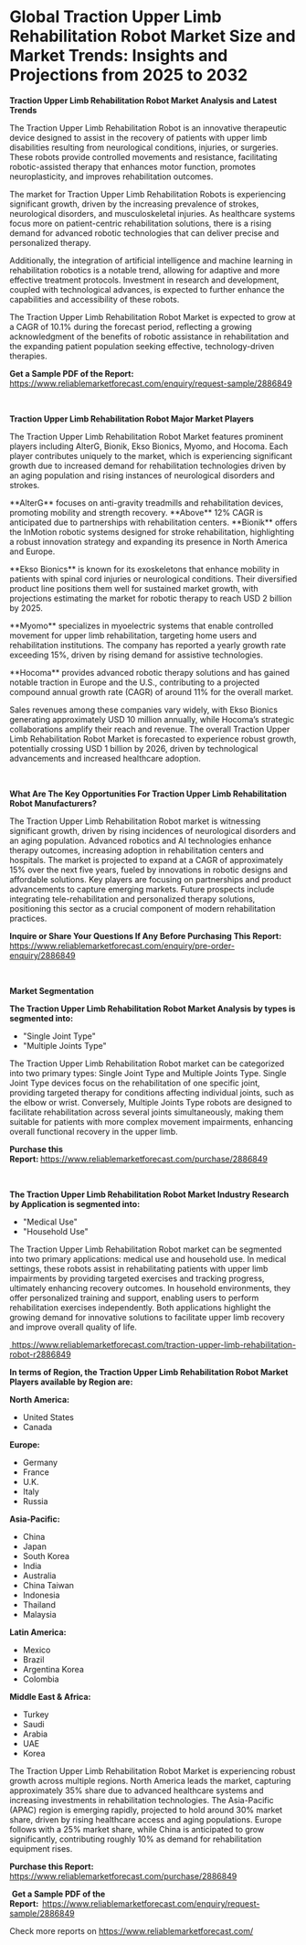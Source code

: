 <p><h1>Global Traction Upper Limb Rehabilitation Robot Market Size and Market Trends: Insights and Projections from 2025 to 2032</h1></p><p><strong>Traction Upper Limb Rehabilitation Robot Market Analysis and Latest Trends</strong></p>
<p><p>The Traction Upper Limb Rehabilitation Robot is an innovative therapeutic device designed to assist in the recovery of patients with upper limb disabilities resulting from neurological conditions, injuries, or surgeries. These robots provide controlled movements and resistance, facilitating robotic-assisted therapy that enhances motor function, promotes neuroplasticity, and improves rehabilitation outcomes. </p><p>The market for Traction Upper Limb Rehabilitation Robots is experiencing significant growth, driven by the increasing prevalence of strokes, neurological disorders, and musculoskeletal injuries. As healthcare systems focus more on patient-centric rehabilitation solutions, there is a rising demand for advanced robotic technologies that can deliver precise and personalized therapy. </p><p>Additionally, the integration of artificial intelligence and machine learning in rehabilitation robotics is a notable trend, allowing for adaptive and more effective treatment protocols. Investment in research and development, coupled with technological advances, is expected to further enhance the capabilities and accessibility of these robots. </p><p>The Traction Upper Limb Rehabilitation Robot Market is expected to grow at a CAGR of 10.1% during the forecast period, reflecting a growing acknowledgment of the benefits of robotic assistance in rehabilitation and the expanding patient population seeking effective, technology-driven therapies.</p></p>
<p><strong>Get a Sample PDF of the Report:&nbsp;</strong> <a href="https://www.reliablemarketforecast.com/enquiry/request-sample/2886849?utm_campaign=3081&utm_medium=2&utm_source=Github&utm_content=ia&utm_term=13032025&utm_id=traction-upper-limb-rehabilitation-robot">https://www.reliablemarketforecast.com/enquiry/request-sample/2886849</a></p>
<p>&nbsp;</p>
<p><strong>Traction Upper Limb Rehabilitation Robot Major Market Players</strong></p>
<p><p>The Traction Upper Limb Rehabilitation Robot Market features prominent players including AlterG, Bionik, Ekso Bionics, Myomo, and Hocoma. Each player contributes uniquely to the market, which is experiencing significant growth due to increased demand for rehabilitation technologies driven by an aging population and rising instances of neurological disorders and strokes.</p><p>**AlterG** focuses on anti-gravity treadmills and rehabilitation devices, promoting mobility and strength recovery. **Above** 12% CAGR is anticipated due to partnerships with rehabilitation centers. **Bionik** offers the InMotion robotic systems designed for stroke rehabilitation, highlighting a robust innovation strategy and expanding its presence in North America and Europe.</p><p>**Ekso Bionics** is known for its exoskeletons that enhance mobility in patients with spinal cord injuries or neurological conditions. Their diversified product line positions them well for sustained market growth, with projections estimating the market for robotic therapy to reach USD 2 billion by 2025. </p><p>**Myomo** specializes in myoelectric systems that enable controlled movement for upper limb rehabilitation, targeting home users and rehabilitation institutions. The company has reported a yearly growth rate exceeding 15%, driven by rising demand for assistive technologies.</p><p>**Hocoma** provides advanced robotic therapy solutions and has gained notable traction in Europe and the U.S., contributing to a projected compound annual growth rate (CAGR) of around 11% for the overall market. </p><p>Sales revenues among these companies vary widely, with Ekso Bionics generating approximately USD 10 million annually, while Hocoma’s strategic collaborations amplify their reach and revenue. The overall Traction Upper Limb Rehabilitation Robot Market is forecasted to experience robust growth, potentially crossing USD 1 billion by 2026, driven by technological advancements and increased healthcare adoption.</p></p>
<p>&nbsp;</p>
<p><strong>What Are The Key Opportunities For Traction Upper Limb Rehabilitation Robot Manufacturers?</strong></p>
<p><p>The Traction Upper Limb Rehabilitation Robot market is witnessing significant growth, driven by rising incidences of neurological disorders and an aging population. Advanced robotics and AI technologies enhance therapy outcomes, increasing adoption in rehabilitation centers and hospitals. The market is projected to expand at a CAGR of approximately 15% over the next five years, fueled by innovations in robotic designs and affordable solutions. Key players are focusing on partnerships and product advancements to capture emerging markets. Future prospects include integrating tele-rehabilitation and personalized therapy solutions, positioning this sector as a crucial component of modern rehabilitation practices.</p></p>
<p><strong>Inquire or Share Your Questions If Any Before Purchasing This Report:</strong> <a href="https://www.reliablemarketforecast.com/enquiry/pre-order-enquiry/2886849?utm_campaign=3081&utm_medium=2&utm_source=Github&utm_content=ia&utm_term=13032025&utm_id=traction-upper-limb-rehabilitation-robot">https://www.reliablemarketforecast.com/enquiry/pre-order-enquiry/2886849</a></p>
<p>&nbsp;</p>
<p><strong>Market Segmentation</strong></p>
<p><strong>The Traction Upper Limb Rehabilitation Robot Market Analysis by types is segmented into:</strong></p>
<p><ul><li>"Single Joint Type"</li><li>"Multiple Joints Type"</li></ul></p>
<p><p>The Traction Upper Limb Rehabilitation Robot market can be categorized into two primary types: Single Joint Type and Multiple Joints Type. Single Joint Type devices focus on the rehabilitation of one specific joint, providing targeted therapy for conditions affecting individual joints, such as the elbow or wrist. Conversely, Multiple Joints Type robots are designed to facilitate rehabilitation across several joints simultaneously, making them suitable for patients with more complex movement impairments, enhancing overall functional recovery in the upper limb.</p></p>
<p><strong>Purchase this Report:&nbsp;</strong><a href="https://www.reliablemarketforecast.com/purchase/2886849?utm_campaign=3081&utm_medium=2&utm_source=Github&utm_content=ia&utm_term=13032025&utm_id=traction-upper-limb-rehabilitation-robot">https://www.reliablemarketforecast.com/purchase/2886849</a></p>
<p>&nbsp;</p>
<p><strong>The Traction Upper Limb Rehabilitation Robot Market Industry Research by Application is segmented into:</strong></p>
<p><ul><li>"Medical Use"</li><li>"Household Use"</li></ul></p>
<p><p>The Traction Upper Limb Rehabilitation Robot market can be segmented into two primary applications: medical use and household use. In medical settings, these robots assist in rehabilitating patients with upper limb impairments by providing targeted exercises and tracking progress, ultimately enhancing recovery outcomes. In household environments, they offer personalized training and support, enabling users to perform rehabilitation exercises independently. Both applications highlight the growing demand for innovative solutions to facilitate upper limb recovery and improve overall quality of life.</p></p>
<p><a href="https://www.reliablemarketforecast.com/traction-upper-limb-rehabilitation-robot-r2886849?utm_campaign=3081&utm_medium=2&utm_source=Github&utm_content=ia&utm_term=13032025&utm_id=traction-upper-limb-rehabilitation-robot">&nbsp;https://www.reliablemarketforecast.com/traction-upper-limb-rehabilitation-robot-r2886849</a></p>
<p><strong>In terms of Region, the Traction Upper Limb Rehabilitation Robot Market Players available by Region are:</strong></p>
<p>
    <p> <strong> North America: </strong>
        <ul>
            <li>United States</li>
            <li>Canada</li>
        </ul>
        </p> 
    <p> <strong> Europe: </strong>
        <ul>
            <li>Germany</li>
            <li>France</li>
            <li>U.K.</li>
            <li>Italy</li>
            <li>Russia</li>
        </ul>
        </p> 
    <p> <strong> Asia-Pacific: </strong>
        <ul>
            <li>China</li>
            <li>Japan</li>
            <li>South Korea</li>
            <li>India</li>
            <li>Australia</li>
            <li>China Taiwan</li>
            <li>Indonesia</li>
            <li>Thailand</li>
            <li>Malaysia</li>
        </ul>
        </p> 
    <p> <strong> Latin America: </strong>
        <ul>
            <li>Mexico</li>
            <li>Brazil</li>
            <li>Argentina Korea</li>
            <li>Colombia</li>
        </ul>
        </p> 
    <p> <strong> Middle East & Africa: </strong>
        <ul>
            <li>Turkey</li>
            <li>Saudi</li>
            <li>Arabia</li>
            <li>UAE</li>
            <li>Korea</li>
        </ul>
    </p>
    </p>
<p><p>The Traction Upper Limb Rehabilitation Robot Market is experiencing robust growth across multiple regions. North America leads the market, capturing approximately 35% share due to advanced healthcare systems and increasing investments in rehabilitation technologies. The Asia-Pacific (APAC) region is emerging rapidly, projected to hold around 30% market share, driven by rising healthcare access and aging populations. Europe follows with a 25% market share, while China is anticipated to grow significantly, contributing roughly 10% as demand for rehabilitation equipment rises.</p></p>
<p><strong>Purchase this Report: </strong><a href="https://www.reliablemarketforecast.com/purchase/2886849?utm_campaign=3081&utm_medium=2&utm_source=Github&utm_content=ia&utm_term=13032025&utm_id=traction-upper-limb-rehabilitation-robot">https://www.reliablemarketforecast.com/purchase/2886849</a></p>
<p>&nbsp;<strong>Get a Sample PDF of the Report:&nbsp;&nbsp;</strong><a href="https://www.reliablemarketforecast.com/enquiry/request-sample/2886849?utm_campaign=3081&utm_medium=2&utm_source=Github&utm_content=ia&utm_term=13032025&utm_id=traction-upper-limb-rehabilitation-robot">https://www.reliablemarketforecast.com/enquiry/request-sample/2886849</a></p>
<p><strong></strong></p>
<p>Check more reports on <a href="https://www.reliablemarketforecast.com/?utm_campaign=3081&utm_medium=2&utm_source=Github&utm_content=ia&utm_term=13032025&utm_id=traction-upper-limb-rehabilitation-robot">https://www.reliablemarketforecast.com/</a></p>